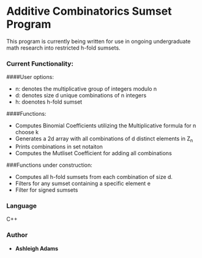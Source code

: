 # Additive Combinatorics Sumset Program

This program is currently being written for use in ongoing undergraduate math research into restricted h-fold sumsets.

### Current Functionality:
####User options:
* n: denotes the multiplicative group of integers modulo n 
* d: denotes size d unique combinations of n integers
* h: doenotes h-fold sumset 

####Functions:
* Computes Binomial Coefficients utilizing the Multiplicative formula for n choose k
* Generates a 2d array with all combinations of d distinct elements in Z<sub>n</sub> 
* Prints combinations in set notaiton 
* Computes the Mutliset Coefficient for adding all combinations

###Functions under construction:
* Computes all h-fold sumsets from each combination of size d.
* Filters for any sumset containing a specific element e
* Filter for signed sumsets 

### Language
C++

### Author

* **Ashleigh Adams**

